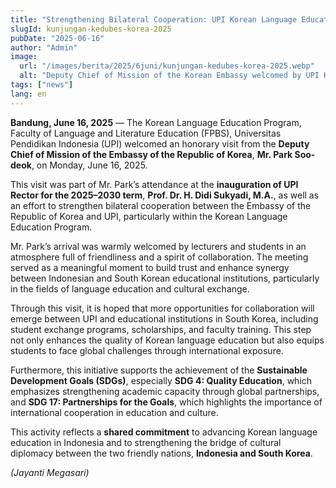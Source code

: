 ```yaml
---
title: "Strengthening Bilateral Cooperation: UPI Korean Language Education Program Welcomes Deputy Chief of Mission of the Republic of Korea"
slugId: kunjungan-kedubes-korea-2025
pubDate: "2025-06-16"
author: "Admin"
image:
  url: "/images/berita/2025/6juni/kunjungan-kedubes-korea-2025.webp"
  alt: "Deputy Chief of Mission of the Korean Embassy welcomed by UPI Korean Language Education Program"
tags: ["news"]
lang: en
---
```


**Bandung, June 16, 2025** — The Korean Language Education Program, Faculty of Language and Literature Education (FPBS), Universitas Pendidikan Indonesia (UPI) welcomed an honorary visit from the **Deputy Chief of Mission of the Embassy of the Republic of Korea**, **Mr. Park Soo-deok**, on Monday, June 16, 2025.

This visit was part of Mr. Park’s attendance at the **inauguration of UPI Rector for the 2025–2030 term**, **Prof. Dr. H. Didi Sukyadi, M.A.**, as well as an effort to strengthen bilateral cooperation between the Embassy of the Republic of Korea and UPI, particularly within the Korean Language Education Program.

Mr. Park’s arrival was warmly welcomed by lecturers and students in an atmosphere full of friendliness and a spirit of collaboration. The meeting served as a meaningful moment to build trust and enhance synergy between Indonesian and South Korean educational institutions, particularly in the fields of language education and cultural exchange.

Through this visit, it is hoped that more opportunities for collaboration will emerge between UPI and educational institutions in South Korea, including student exchange programs, scholarships, and faculty training. This step not only enhances the quality of Korean language education but also equips students to face global challenges through international exposure.

Furthermore, this initiative supports the achievement of the **Sustainable Development Goals (SDGs)**, especially **SDG 4: Quality Education**, which emphasizes strengthening academic capacity through global partnerships, and **SDG 17: Partnerships for the Goals**, which highlights the importance of international cooperation in education and culture.

This activity reflects a **shared commitment** to advancing Korean language education in Indonesia and to strengthening the bridge of cultural diplomacy between the two friendly nations, **Indonesia and South Korea**.

*(Jayanti Megasari)*
